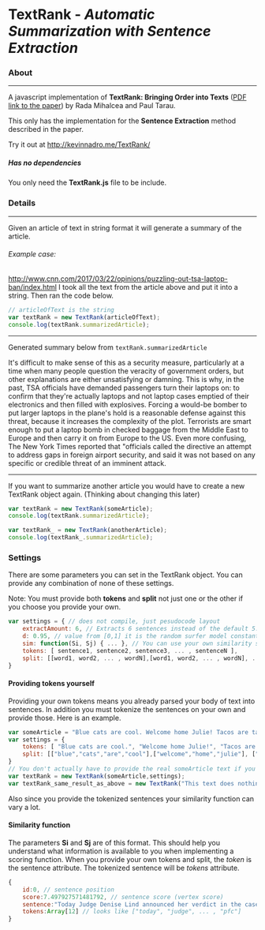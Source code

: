 # TextRank - *Automatic Summarization with Sentence Extraction*

### About
----
A javascript implementation of **TextRank: Bringing Order into Texts** ([PDF link to the paper](https://web.eecs.umich.edu/~mihalcea/papers/mihalcea.emnlp04.pdf)) by Rada Mihalcea and Paul Tarau.

This only has the implementation for the **Sentence Extraction** method described in the paper.

Try it out at http://kevinnadro.me/TextRank/

##### Has no dependencies 
You only need the **TextRank.js** file to be include.

### Details
---
Given an article of text in string format it will generate a summary of the article.

###### Example case:
http://www.cnn.com/2017/03/22/opinions/puzzling-out-tsa-laptop-ban/index.html
I took all the text from the article above and put it into a string. Then ran the code below.

```javascript
// articleOfText is the string
var textRank = new TextRank(articleOfText);
console.log(textRank.summarizedArticle);
```

--- 
Generated summary below from ```textRank.summarizedArticle```

It's difficult to make sense of this as a security measure, particularly at a time when many people question the veracity of government orders, but other explanations are either unsatisfying or damning. This is why, in the past, TSA officials have demanded passengers turn their laptops on: to confirm that they're actually laptops and not laptop cases emptied of their electronics and then filled with explosives. Forcing a would-be bomber to put larger laptops in the plane's hold is a reasonable defense against this threat, because it increases the complexity of the plot. Terrorists are smart enough to put a laptop bomb in checked baggage from the Middle East to Europe and then carry it on from Europe to the US. Even more confusing, The New York Times reported that "officials called the directive an attempt to address gaps in foreign airport security, and said it was not based on any specific or credible threat of an imminent attack.

---

If you want to summarize another article you would have to create a new TextRank object again. (Thinking about changing this later)
```javascript
var textRank = new TextRank(someArticle);
console.log(textRank.summarizedArticle);

var textRank_ = new TextRank(anotherArticle);
console.log(textRank_.summarizedArticle);
```

### Settings
There are some parameters you can set in the TextRank object. You can provide any combination of none of these settings.

Note: You must provide both **tokens** and **split** not just one or the other if you choose you provide your own.
```javascript
var settings = { // does not compile, just pesudocode layout
    extractAmount: 6, // Extracts 6 sentences instead of the default 5.
    d: 0.95, // value from [0,1] it is the random surfer model constant default of 0.85
    sim: function(Si, Sj) { ... }, // You can use your own similarity scoring function!
    tokens: [ sentence1, sentence2, sentence3, ... , sentenceN ],
    split: [[word1, word2, ... , wordN],[word1, word2, ... , wordN], ..., [word1, word2, ... , wordN]]
}
```

#### Providing tokens yourself
Providing your own tokens means you already parsed your body of text into sentences.
In addition you must tokenize the sentences on your own and provide those. Here is an example.

```javascript
var someArticle = "Blue cats are cool. Welcome home Julie! Tacos are tasty."
var settings = {
    tokens: [ "Blue cats are cool.", "Welcome home Julie!", "Tacos are tasty."],
    split: [["blue","cats","are","cool"],["welcome","home","julie"], ["tacos","are","tasty"]]
}
// You don't actually have to provide the real someArticle text if you provide your own tokens. Just don't provide the empty string.
var textRank = new TextRank(someArticle,settings);
var textRank_same_result_as_above = new TextRank("This text does nothing!",settings);
```

Also since you provide the tokenized sentences your similarity function can vary a lot.

#### Similarity function
The parameters **Si** and **Sj** are of this format. This should help you understand what information is available to you when implementing a scoring function.
When you provide your own tokens and split, the *token* is the sentence attribute. The tokenized sentence will be *tokens* attribute.
```javascript
{
    id:0, // sentence position
    score:7.497927571481792, // sentence score (vertex score)
    sentence:"Today Judge Denise Lind announced her verdict in the case of Pfc.",
    tokens:Array[12] // looks like ["today", "judge", ... , "pfc"]
}
```
